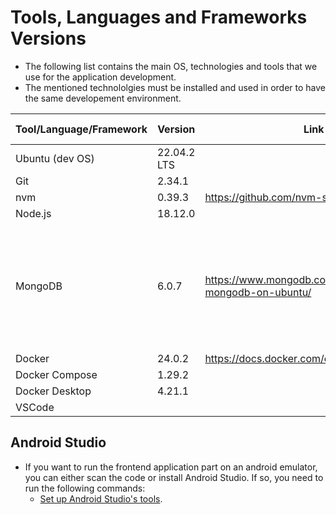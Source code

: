 # Tools, Languages and Frameworks Versions

* The following list contains the main OS, technologies and tools that we use for the application development.
* The mentioned technololgies must be installed and used in order to have the same developement environment. 

| Tool/Language/Framework | Version | Link (optional) | Comments (optional) |
| --- | --- | --- | --- |
| Ubuntu (dev OS) | 22.04.2 LTS |  |  |
| Git | 2.34.1 |  |  |
| nvm | 0.39.3 | https://github.com/nvm-sh/nvm/releases/tag/v0.39.3 |  |
| Node.js | 18.12.0 |  |  |
| MongoDB | 6.0.7 | https://www.mongodb.com/docs/manual/tutorial/install-mongodb-on-ubuntu/ | For now we’re using Mongo Atlas DB (no need to have MongoDB installed for now) |
| Docker | 24.0.2 | https://docs.docker.com/engine/install/ubuntu/ |  |
| Docker Compose | 1.29.2 |  |  |
| Docker Desktop | 4.21.1 |  | Optional |
| VSCode |  |  |  |


## Android Studio
* If you want to run the frontend application part on an android emulator, you can either scan the code or install Android Studio. If so, you need to run the following commands:
    * [Set up Android Studio's tools](https://docs.expo.dev/workflow/android-studio-emulator/).
